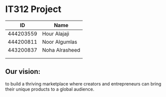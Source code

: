# IT312 Project
<!--| Section-77742 |-->
<!--| ------------- |-->
|  ID   | Name  |
| ----- | ----- |
| 444203559 |  Hour Alajaji |
| 444200811 | Noor Algumlas |
| 443200837 | Noha Alrasheed |
|  |  |
|  |  |

##  Our vision:
to build a thriving marketplace where creators and entrepreneurs can bring their unique products to a global audience.

